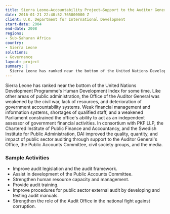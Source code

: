 ```yaml
---
title: Sierra Leone—Accountability Project—Support to the Auditor General’s Office (SLAP)
date: 2016-01-21 22:40:52.765000000 Z
client: U.K. Department for International Development
start-date: 2004
end-date: 2008
regions:
- Sub-Saharan Africa
country:
- Sierra Leone
solutions:
- Governance
layout: project
summary: |
  Sierra Leone has ranked near the bottom of the United Nations Development Programme's Human Development Index for some time. Like other areas of public administration, the Office of the Auditor General was weakened by the civil war, lack of resources, and deterioration of government accountability systems.
---
```

Sierra Leone has ranked near the bottom of the United Nations Development Programme's Human Development Index for some time. Like other areas of public administration, the Office of the Auditor General was weakened by the civil war, lack of resources, and deterioration of government accountability systems. Weak financial management and information systems, shortages of qualified staff, and a weakened Parliament constrained the office's ability to act as an independent assessor of government financial activities. In consortium with PKF LLP, the Chartered Institute of Public Finance and Accountancy, and the Swedish Institute for Public Administration, DAI improved the quality, quantity, and impact of public sector auditing through support to the Auditor General's Office, the Public Accounts Committee, civil society groups, and the media.

###  Sample Activities

* Improve audit legislation and the audit framework.
* Assist in development of the Public Accounts Committee.
* Strengthen human resource capacity and management.
* Provide audit training.
* Improve procedures for public sector external audit by developing and testing audit manuals.
* Strengthen the role of the Audit Office in the national fight against corruption.

